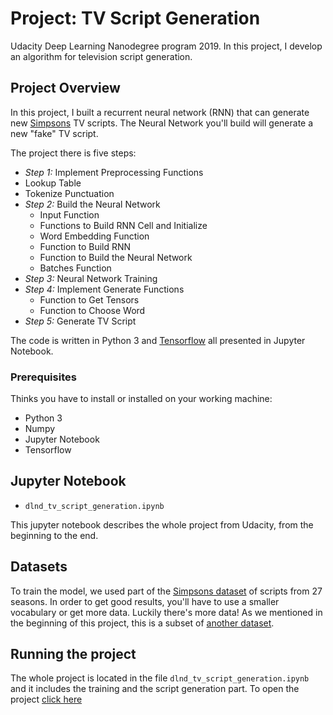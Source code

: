 # Project: TV Script Generation
Udacity Deep Learning Nanodegree program 2019. In this project, I develop an algorithm for television script generation.

## Project Overview
In this project, I built a recurrent neural network (RNN) that can generate new [Simpsons](https://en.wikipedia.org/wiki/The_Simpsons) TV scripts. The Neural Network you'll build will generate a new "fake" TV script.

The project there is five steps:
- _Step 1:_ Implement Preprocessing Functions
 - Lookup Table
 - Tokenize Punctuation
- _Step 2:_ Build the Neural Network
  - Input Function
  - Functions to Build RNN Cell and Initialize
  - Word Embedding Function
  - Function to Build RNN
  - Function to Build the Neural Network
  - Batches Function
- _Step 3:_ Neural Network Training
- _Step 4:_ Implement Generate Functions
  - Function to Get Tensors
  - Function to Choose Word
- _Step 5:_ Generate TV Script

The code is written in Python 3 and [Tensorflow](https://www.tensorflow.org/) all presented in Jupyter Notebook.

### Prerequisites
Thinks you have to install or installed on your working machine:

- Python 3
- Numpy
- Jupyter Notebook
- Tensorflow

## Jupyter Notebook
- `dlnd_tv_script_generation.ipynb`

This jupyter notebook describes the whole project from Udacity, from the beginning to the end.

## Datasets
To train the model, we used part of the [Simpsons dataset](https://www.kaggle.com/wcukierski/the-simpsons-by-the-data) of scripts from 27 seasons. In order to get good results, you'll have to use a smaller vocabulary or get more data. Luckily there's more data! As we mentioned in the beginning of this project, this is a subset of [another dataset](https://www.kaggle.com/wcukierski/the-simpsons-by-the-data).

## Running the project
The whole project is located in the file `dlnd_tv_script_generation.ipynb` and it includes the training and the script generation part.
To open the project [click here](https://github.com/buzutilucas/tv-script-generation/blob/master/dlnd_tv_script_generation.ipynb)
